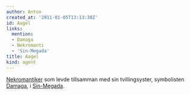 ```yaml
---
author: Anton
created_at: '2011-01-05T13:13:30Z'
id: Aagel
links:
  mention:
  - Damaga
  - Nekromanti
  - 'Sin-Megada'
title: Aagel
kind: agent
---
```


[Nekromantiker] som levde tillsamman med sin tvillingsyster, symbolisten [Damaga], i [Sin-Megada].

  [Nekromantiker]: Nekromanti
  [Damaga]: Damaga
  [Sin-Megada]: Sin-Megada
